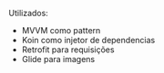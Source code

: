 Utilizados:

- MVVM como pattern
- Koin como injetor de dependencias
- Retrofit para requisições
- Glide para imagens

 
